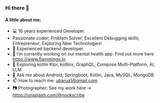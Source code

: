 ### Hi there 👋
#### A little about me:

<!--
**ubarua123/ubarua123** is a ✨ _special_ ✨ repository because its `README.md` (this file) appears on your GitHub profile. -->

- 💻 16 years experienced Developer.
- Passionate coder; Problem Solver; Excellent Debugging skills; Entrepreneur; Exploring New Technologies!
- 💪 Experienced backend developer.
- 🔭 I’m currently working on our mental health app. Find out more here https://www.flammingo.in
- 🌱 Exploring kotlin Ktor, kotlinx, GraphQL, Compose Multi-Platform, AI, LLM
- 💬 Ask me about Android, Springboot, Kotlin, Java, MySQL, MongoDB
- 📫 How to reach me: ubarua1@gmail.com
- 📷 Photographer: See my work here -> https://unsplash.com/@nookscribe
